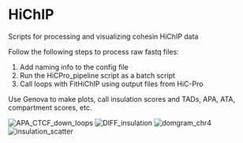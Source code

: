 # HiChIP
Scripts for processing and visualizing cohesin HiChIP data

Follow the following steps to process raw fastq files:
1. Add naming info to the config file
2. Run the HiCPro_pipeline script as a batch script
3. Call loops with FitHiChIP using output files from HiC-Pro

Use Genova to make plots, call insulation scores and TADs, APA, ATA, compartment scores, etc.


![APA_CTCF_down_loops](https://user-images.githubusercontent.com/90862478/135126193-5e82265e-1840-4b2a-b10d-ecb1b75edcef.png)
![DIFF_insulation](https://user-images.githubusercontent.com/90862478/135126243-10df3d17-7ff3-4405-af4d-badd19a07c17.png)
![domgram_chr4](https://user-images.githubusercontent.com/90862478/135126265-465ca83c-c454-43a7-b728-fc0fd1797848.png)
![insulation_scatter](https://user-images.githubusercontent.com/90862478/135126292-24aff2c2-6ce7-4860-bb39-66f8f07a26fd.png)
